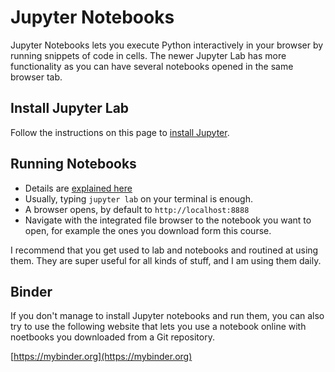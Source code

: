 # Jupyter Notebooks

Jupyter Notebooks lets you execute Python interactively in your browser by running snippets of code in cells.
The newer Jupyter Lab has more functionality as you can have several notebooks opened in the same browser tab.


## Install Jupyter Lab

Follow the instructions on this page to [install Jupyter](https://jupyter.org/install).


## Running Notebooks

* Details are [explained here](https://jupyter.readthedocs.io/en/latest/running.html#running)
* Usually, typing `jupyter lab` on your terminal is enough.
* A browser opens, by default to `http://localhost:8888`
* Navigate with the integrated file browser to the notebook you want to open, for example the ones you download form this course.

I recommend that you get used to lab and notebooks and routined at using them. They are super useful for all kinds of stuff, and I am using them daily. 


## Binder

If you don't manage to install Jupyter notebooks and run them, you can also try to use the following website that lets you use a notebook online with noetbooks you downloaded from a Git repository. 

[https://mybinder.org](https://mybinder.org)







